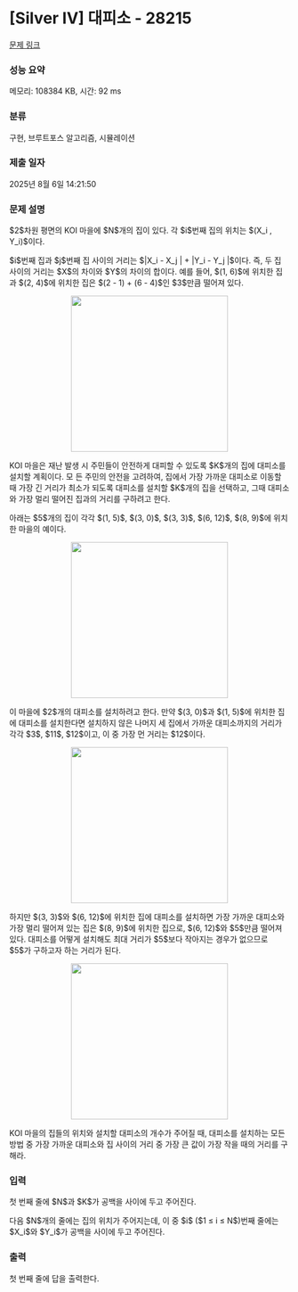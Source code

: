 # [Silver IV] 대피소 - 28215 

[문제 링크](https://www.acmicpc.net/problem/28215) 

### 성능 요약

메모리: 108384 KB, 시간: 92 ms

### 분류

구현, 브루트포스 알고리즘, 시뮬레이션

### 제출 일자

2025년 8월 6일 14:21:50

### 문제 설명

<p>$2$차원 평면의 KOI 마을에 $N$개의 집이 있다. 각 $i$번째 집의 위치는 $(X_i , Y_i)$이다.</p>

<p>$i$번째 집과 $j$번째 집 사이의 거리는 $|X_i - X_j | + |Y_i - Y_j |$이다. 즉, 두 집 사이의 거리는 $X$의 차이와 $Y$의 차이의 합이다. 예를 들어, $(1, 6)$에 위치한 집과 $(2, 4)$에 위치한 집은 $(2 - 1) + (6 - 4)$인 $3$만큼 떨어져 있다.</p>

<p style="text-align: center;"><img alt="" src="https://upload.acmicpc.net/749c8d51-1d53-4f8d-acdf-27becb86f1b3/-/preview/" style="width: 282px; height: 280px;"></p>

<p>KOI 마을은 재난 발생 시 주민들이 안전하게 대피할 수 있도록 $K$개의 집에 대피소를 설치할 계획이다. 모 든 주민의 안전을 고려하여, 집에서 가장 가까운 대피소로 이동할 때 가장 긴 거리가 최소가 되도록 대피소를 설치할 $K$개의 집을 선택하고, 그때 대피소와 가장 멀리 떨어진 집과의 거리를 구하려고 한다.</p>

<p>아래는 $5$개의 집이 각각 $(1, 5)$, $(3, 0)$, $(3, 3)$, $(6, 12)$, $(8, 9)$에 위치한 마을의 예이다.</p>

<p style="text-align: center;"><img alt="" src="https://upload.acmicpc.net/814b8956-69c2-47de-a7f8-e8a250030636/-/preview/" style="width: 282px; height: 280px;"></p>

<p>이 마을에 $2$개의 대피소를 설치하려고 한다. 만약 $(3, 0)$과 $(1, 5)$에 위치한 집에 대피소를 설치한다면 설치하지 않은 나머지 세 집에서 가까운 대피소까지의 거리가 각각 $3$, $11$, $12$이고, 이 중 가장 먼 거리는 $12$이다.</p>

<p style="text-align: center;"><img alt="" src="https://upload.acmicpc.net/7ce900a0-ca76-48b9-90b5-8bf3fd7974ad/-/preview/" style="width: 282px; height: 280px;"></p>

<p>하지만 $(3, 3)$와 $(6, 12)$에 위치한 집에 대피소를 설치하면 가장 가까운 대피소와 가장 멀리 떨어져 있는 집은 $(8, 9)$에 위치한 집으로, $(6, 12)$와 $5$만큼 떨어져 있다. 대피소를 어떻게 설치해도 최대 거리가 $5$보다 작아지는 경우가 없으므로 $5$가 구하고자 하는 거리가 된다.</p>

<p style="text-align: center;"><img alt="" src="https://upload.acmicpc.net/ecbbab0a-c651-4e96-9606-d173e7db285b/-/preview/" style="width: 282px; height: 280px;"></p>

<p>KOI 마을의 집들의 위치와 설치할 대피소의 개수가 주어질 때, 대피소를 설치하는 모든 방법 중 가장 가까운 대피소와 집 사이의 거리 중 가장 큰 값이 가장 작을 때의 거리를 구해라.</p>

### 입력 

 <p>첫 번째 줄에 $N$과 $K$가 공백을 사이에 두고 주어진다.</p>

<p>다음 $N$개의 줄에는 집의 위치가 주어지는데, 이 중 $i$ ($1 ≤ i ≤ N$)번째 줄에는 $X_i$와 $Y_i$가 공백을 사이에 두고 주어진다.</p>

### 출력 

 <p>첫 번째 줄에 답을 출력한다.</p>

